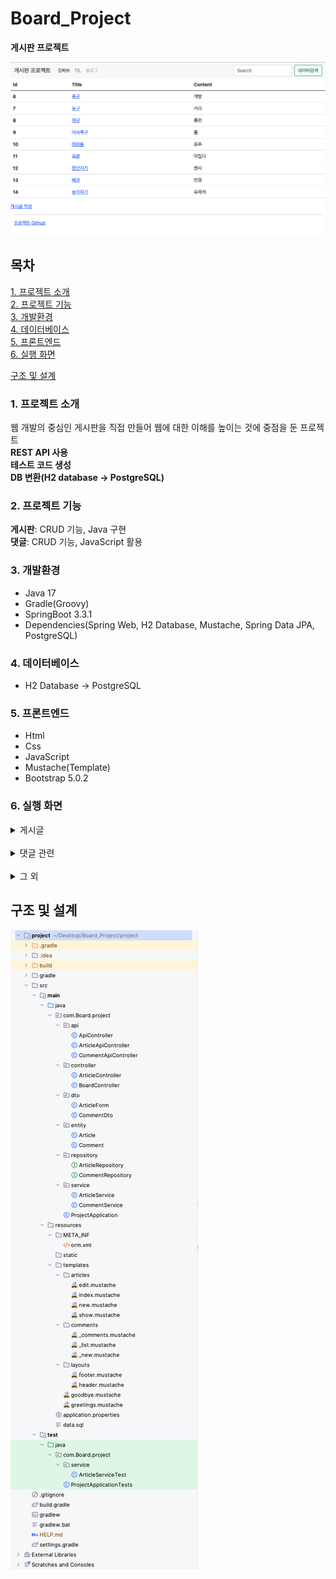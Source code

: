 # Board_Project
**게시판 프로젝트**

![메인 화면](./img/main.png)

## 목차
[1. 프로젝트 소개](#1-프로젝트-소개)    
[2. 프로젝트 기능](#2-프로젝트-기능)    
[3. 개발환경](#3-개발환경)   
[4. 데이터베이스](#4-데이터베이스)   
[5. 프론트엔드](#5-프론트엔드)   
[6. 실행 화면](#6-실행-화면)   

[구조 및 설계](#구조-및-설계)

### 1. 프로젝트 소개
웹 개발의 중심인 게시판을 직접 만들어 웹에 대한 이해를 높이는 것에 중점을 둔 프로젝트  
**REST API 사용**  
**테스트 코드 생성**  
**DB 변환(H2 database -> PostgreSQL)**

### 2. 프로젝트 기능
**게시판**: CRUD 기능, Java 구현  
**댓글**: CRUD 기능, JavaScript 활용  

### 3. 개발환경
- Java 17
- Gradle(Groovy)
- SpringBoot 3.3.1
- Dependencies(Spring Web, H2 Database, Mustache, Spring Data JPA, PostgreSQL)

### 4. 데이터베이스
- H2 Database -> PostgreSQL

### 5. 프론트엔드
- Html
- Css
- JavaScript
- Mustache(Template)
- Bootstrap 5.0.2


### 6. 실행 화면
  <details>
    <summary>게시글</summary>   
       
    
  **1. 게시글 전체 목록**   
  ![image](./img/1.gif)   
   
     
  **2. 게시글 작성**   
  ![image](./img/2.gif)   
     
  **3. 게시글 상세보기**   
  ![image](./img/3.gif)   
     
   **4. 게시글 수정 화면**     
  ![image](./img/4.gif)      
  
  **5. 게시글 삭제 화면**   
  ![image](./img/5.gif)   
  게시글 삭제 후 `삭제 완료` 알림 창 발생   
  
  </details>

  <br/>   
  
  <details>
    <summary>댓글 관련</summary>   
       
  **1. 댓글 작성**       
  ![image](./img/6.gif)   
  `댓글 등록 완료` 알림 발생
  
  **2. 댓글 수정**   
  ![image](./img/8.gif)   
  `댓글 수정 완료` 알림 발생

  **3. 댓글 삭제**   
  ![image](./img/7.gif)   
  `n번 댓글 삭제 완료` 알림 발생  
           
  </details>

  <br/>   

  <details>
    <summary>그 외</summary>   

  ![image](./img/10.gif)      
  
  </details>
   

## 구조 및 설계   

 ![image](./img/9.png) 
